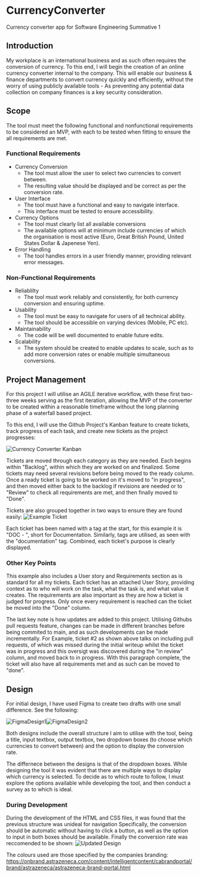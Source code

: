 # CurrencyConverter
Currency converter app for Software Engineering Summative 1

## Introduction
My workplace is an international business and as such often requires the conversion of currency. To this end, I will begin the creation of an online currency converter internal to the company.
This will enable our business & finance departments to convert currency quickly and efficiently, without the worry of using publicly available tools - As preventing any potential data collection on company finances is a key security consideration.

## Scope
The tool must meet the following functional and nonfunctional requirements to be considered an MVP, with each to be tested when fitting to ensure the all requirements are met.

### Functional Requirements
- Currency Conversion
    - The tool must allow the user to select two currencies to convert between.
    - The resulting value should be displayed and be correct as per the conversion rate.
- User Interface
    - The tool must have a functional and easy to navigate interface.
    - This interface must be tested to ensure accessibility.
- Currency Options
    - The tool must clearly list all available conversions
    - The available options will at minimum include currencies of which the organisation is most active (Euro, Great British Pound, United States Dollar & Japenese Yen).
- Error Handling
    - The tool handles errors in a user friendly manner, providing relevant error messages.

### Non-Functional Requirements
- Reliablilty
    - The tool must work reliably and consistently, for both currency conversion and ensuring uptime.
- Usability
    - The tool must be easy to navigate for users of all technical ability.
    - The tool should be accessible on varying devices (Mobile, PC etc).
- Maintainability
    - The code will be well documented to enable future edits.
- Scalability
    - The system should be created to enable updates to scale, such as to add more conversion rates or enable multiple simultaneous conversions.
  
## Project Management
For this project I will utilise an AGILE iterative workflow, with these first two-three weeks serving as the first iteration, allowing the MVP of the converter to be created within a reasonable timeframe without the long planning phase of a waterfall based project.

To this end, I will use the Github Project's Kanban feature to create tickets, track progress of each task, and create new tickets as the project progresses:

![Currency Converter Kanban](https://github.com/CurtisScholey/CurrencyConverter/assets/97024501/6a0853ac-41c7-4328-9297-e931624b2245)

Tickets are moved through each category as they are needed. Each begins within "Backlog", within which they are worked on and finalized. Some tickets may need several revisions before being moved to the ready column. Once a ready ticket is going to be worked on it's moved to "in progress", and then moved either back to the backlog if revisions are needed or to "Review" to check all requirements are met, and then finally moved to "Done".

Tickets are also grouped together in two ways to ensure they are found easily:
![Example Ticket](https://github.com/CurtisScholey/CurrencyConverter/assets/97024501/41a1ebb0-45af-47a2-b946-617f827521c6)

Each ticket has been named with a tag at the start, for this example it is "DOC - ", short for Documentation. Similarly, tags are utilised, as seen with the "documentation" tag. Combined, each ticket's purpose is clearly displayed.

### Other Key Points

This example also includes a User story and Requirements section as is standard for all my tickets.
Each ticket has an attached User Story, providing context as to who will work on the task, what the task is, and what value it creates.
The requirements are also important as they are how a ticket is judged for progress. Only once every requirement is reached can the ticket be moved into the "Done" column.

The last key note is how updates are added to this project. Utilising Githubs pull requests feature, changes can be made in different branches before being commited to main, and as such developments can be made incrementally. For Example, ticket #2 as shown above talks on including pull requests, of which was missed during the initial writeup whilst the ticket was in progress and this oversigt was discovered during the "in review" column, and moved back to in progress. With this paragraph complete, the ticket will also have all requirements met and as such can be moved to "done". 

## Design
For initial design, I have used Figma to create two drafts with one small difference. See the following:

![FigmaDesign1](https://github.com/CurtisScholey/CurrencyConverter/assets/97024501/80e5120d-0708-4edb-87ab-8cf59c355cc6)![FigmaDesign2](https://github.com/CurtisScholey/CurrencyConverter/assets/97024501/9ae89615-e312-45fc-a49f-3a9dea847a9c)

Both designs include the overall structure I aim to utilise with the tool, being a title, input textbox, output textbox, two dropdown boxes (to choose which currencies to convert between) and the option to display the conversion rate.

The differnece between the designs is that of the dropdown boxes. While designing the tool it was evident that there are multiple ways to display which currency is selected. To decide as to which route to follow, I must explore the options available while developing the tool, and then conduct a survey as to which is ideal. 

### During Development

During the development of the HTML and CSS files, it was found that the previous structure was unideal for navigation
Specifically, the conversion should be automatic without having to click a button, as well as the option to input in both boxes should be available. Finally the conversion rate was reccomended to be shown:
![Updated Design](https://github.com/CurtisScholey/CurrencyConverter/assets/97024501/78f459f5-6fda-4f6a-b705-c61a73387872)

The colours used are those specified by the companies branding: https://onbrand.astrazeneca.com/content/intelligentcontent/cabrandportal/brand/astrazeneca/astrazeneca-brand-portal.html



